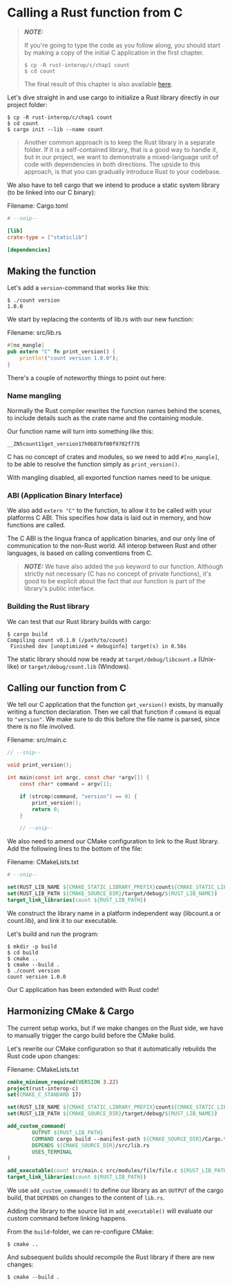 # Calling a Rust function from C

> **_NOTE:_** 
>
> If you're going to type the code as you follow along,
> you should start by making a copy of the initial C application in 
> the first chapter.
> ```shell
> $ cp -R rust-interop/c/chap1 count
> $ cd count
> ```
> The final result of this chapter is also available 
> [here](https://github.com/paandahl/rust-interop/tree/main/c/chap2).

Let's dive straight in and use cargo to initialize a Rust library
directly in our project folder:

```shell
$ cp -R rust-interop/c/chap1 count
$ cd count
$ cargo init --lib --name count
```

> Another common approach is to keep the Rust library in a separate folder.
> If it is a self-contained library, that is a good way to handle it, but
> in our project, we want to demonstrate a mixed-language unit of code with
> dependencies in both directions. The upside to this approach, is that
> you can gradually introduce Rust to your codebase.

We also have to tell cargo that we intend to produce a static system library
(to be linked into our C binary):

Filename: Cargo.toml

```toml
# --snip--

[lib]
crate-type = ["staticlib"]

[dependencies]
```

## Making the function

Let's add a `version`-command that works like this:

```shell
$ ./count version
1.0.0
```

We start by replacing the contents of lib.rs with our new function:

Filename: src/lib.rs

```rust
#[no_mangle]
pub extern "C" fn print_version() {
    println!("count version 1.0.0");
}
```
There's a couple of noteworthy things to point out here:

### Name mangling

Normally the Rust compiler rewrites the function names behind the scenes, to include 
details such as the crate name and the containing module.

Our function name will turn into something like this:

```
__ZN5count11get_version17h0b87bf00f9702f77E
```

C has no concept of crates and modules, so we need to add `#[no_mangle]`, to be able
to resolve the function simply as `print_version()`.

With mangling disabled, all exported function names need to be unique.

### ABI (Application Binary Interface)

We also add `extern "C"` to the function, to allow it to be called with your platforms
C ABI. This specifies how data is laid out in memory, and how functions are called.

The C ABI is the lingua franca of application binaries, and our only line of 
communication to the non-Rust world. All interop between Rust 
and other languages, is based on calling conventions from C.

> **_NOTE:_** We have also added the `pub` keyword to our function. Although strictly
> not necessary (C has no concept of private functions), it's good to be explicit about
> the fact that our function is part of the library's public interface.

### Building the Rust library

We can test that our Rust library builds with cargo:

```shell
$ cargo build
Compiling count v0.1.0 (/path/to/count)
 Finished dev [unoptimized + debuginfo] target(s) in 0.56s
```

The static library should now be ready at `target/debug/libcount.a` (Unix-like) or
`target/debug/count.lib` (Windows). 

## Calling our function from C

We tell our C application that the function `get_version()` exists, by manually
writing a function declaration. Then we call that function if `command` is equal
to `"version"`. We make sure to do this before the file name is parsed, since there
is no file involved.

Filename: src/main.c

```c
// --snip--

void print_version();

int main(const int argc, const char *argv[]) {
    const char* command = argv[1];

    if (strcmp(command, "version") == 0) {
        print_version();
        return 0;
    }

    // --snip--
```

We also need to amend our CMake configuration to link to the Rust library. Add the
following lines to the bottom of the file:

Filename: CMakeLists.txt

```cmake
# --snip--

set(RUST_LIB_NAME ${CMAKE_STATIC_LIBRARY_PREFIX}count${CMAKE_STATIC_LIBRARY_SUFFIX})
set(RUST_LIB_PATH ${CMAKE_SOURCE_DIR}/target/debug/${RUST_LIB_NAME})
target_link_libraries(count ${RUST_LIB_PATH})
```

We construct the library name in a platform independent way (libcount.a or
count.lib), and link it to our executable.

Let's build and run the program:

```shell
$ mkdir -p build
$ cd build
$ cmake ..
$ cmake --build .
$ ./count version
count version 1.0.0
```

Our C application has been extended with Rust code!

## Harmonizing CMake & Cargo

The current setup works, but if we make changes on the Rust
side, we have to manually trigger the cargo build before
the CMake build.

Let's rewrite our CMake configuration so that it automatically
rebuilds the Rust code upon changes:

Filename: CMakeLists.txt

```cmake
cmake_minimum_required(VERSION 3.22)
project(rust-interop-c)
set(CMAKE_C_STANDARD 17)

set(RUST_LIB_NAME ${CMAKE_STATIC_LIBRARY_PREFIX}count${CMAKE_STATIC_LIBRARY_SUFFIX})
set(RUST_LIB_PATH ${CMAKE_SOURCE_DIR}/target/debug/${RUST_LIB_NAME})

add_custom_command(
        OUTPUT ${RUST_LIB_PATH}
        COMMAND cargo build --manifest-path ${CMAKE_SOURCE_DIR}/Cargo.toml
        DEPENDS ${CMAKE_SOURCE_DIR}/src/lib.rs
        USES_TERMINAL
)

add_executable(count src/main.c src/modules/file/file.c ${RUST_LIB_PATH})
target_link_libraries(count ${RUST_LIB_PATH})
```

We use `add_custom_command()` to define our library as an 
`OUTPUT` of the cargo build, that `DEPENDS` on changes
to the content of `lib.rs`. 

Adding the library to the 
source list in `add_executable()` will evaluate our custom
command before linking happens.

From the `build`-folder, we can re-configure CMake:

```shell
$ cmake ..
```

And subsequent builds should recompile the Rust library 
if there are new changes:

```shell
$ cmake --build .
```